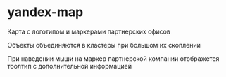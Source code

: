 # yandex-map

<p>Карта с логотипом и маркерами партнерских офисов</p>

<p>Объекты объединяются в кластеры при большом их скоплении</p>

<p>При наведении мыши на маркер партнерской компании отображется тоолтип с дополнительной информацией</p>
